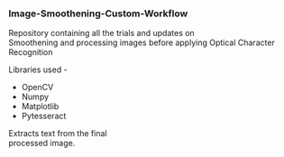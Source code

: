 ### Image-Smoothening-Custom-Workflow
Repository containing all the trials and updates on<br>
Smoothening and processing images before applying Optical Character Recognition

Libraries used - <br>
- OpenCV
- Numpy
- Matplotlib
- Pytesseract

Extracts text from the final <br> processed image.
